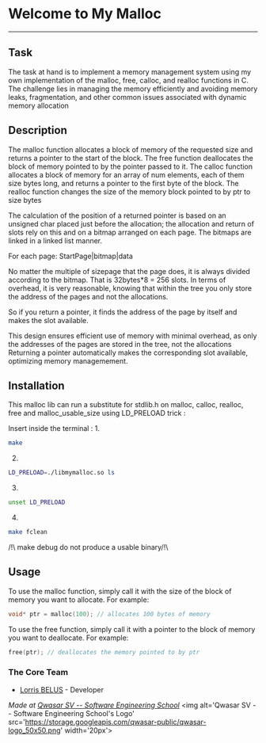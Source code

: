 # Welcome to My Malloc
***

## Task

The task at hand is to implement a memory management system using my own implementation of the malloc, free, calloc, and realloc functions in C. The challenge lies in managing the memory efficiently and avoiding memory leaks, fragmentation, and other common issues associated with dynamic memory allocation

## Description

The malloc function allocates a block of memory of the requested size and returns a pointer to the start of the block. The free function deallocates the block of memory pointed to by the pointer passed to it. The calloc function allocates a block of memory for an array of num elements, each of them size bytes long, and returns a pointer to the first byte of the block. The realloc function changes the size of the memory block pointed to by ptr to size bytes

The calculation of the position of a returned pointer  is based on an unsigned char placed just before the allocation; the allocation and return of slots rely on this and on a bitmap arranged on each page. The bitmaps are linked in a linked list manner.

For each page:
StartPage|bitmap|data

No matter the multiple of sizepage that the page does, it is always divided according to the bitmap. That is 32bytes*8 = 256 slots. In terms of overhead, it is very reasonable, knowing that within the tree you only store the address of the pages and not the allocations.

So if you return a pointer, it finds the address of the page by itself and makes the slot available.

This design ensures efficient use of memory with minimal overhead, as only the addresses of the pages are stored in the tree, not the allocations
Returning a pointer automatically makes the corresponding slot available, optimizing memory managemement.

## Installation

This malloc lib can run a substitute for stdlib.h on malloc, calloc, realloc, free and malloc_usable_size using LD_PRELOAD trick : 

Insert inside the terminal : 
1.
```bash
make
```
2.
```bash
LD_PRELOAD=./libmymalloc.so ls
```
3.
```bash
unset LD_PRELOAD
```
4.
```bash
make fclean
```

/!\ make debug do not produce a usable binary/!\

## Usage

To use the malloc function, simply call it with the size of the block of memory you want to allocate. For example:

```c
void* ptr = malloc(100); // allocates 100 bytes of memory
```

To use the free function, simply call it with a pointer to the block of memory you want to deallocate. For example:
```c
free(ptr); // deallocates the memory pointed to by ptr
```

### The Core Team
* [Lorris BELUS](//github.com/Lbelus) - Developer


<span><i>Made at <a href='https://qwasar.io'>Qwasar SV -- Software Engineering School</a></i></span>
<span><img alt='Qwasar SV -- Software Engineering School's Logo' src='https://storage.googleapis.com/qwasar-public/qwasar-logo_50x50.png' width='20px'></span>
